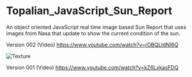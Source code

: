 # Topalian_JavaScript_Sun_Report
An object oriented JavaScript real time image based Sun Report that uses images from Nasa that update to show the current condition of the sun.

Version 002
(Video) https://www.youtube.com/watch?v=rDBQLIdNI6Q

![Texture](https://pbs.twimg.com/media/GG8TN-cXgAETucV?format=png&name=900x900)

Version 001
(Video) https://www.youtube.com/watch?v=kZ6LxkasFDQ

